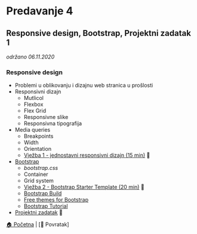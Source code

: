 # Predavanje 4
## Responsive design, Bootstrap, Projektni zadatak 1
_održano 06.11.2020_

### Responsive design
* Problemi u oblikovanju i dizajnu web stranica u prošlosti
* Responsivni dizajn
    * Mutlicol
    * Flexbox
    * Flex Grid
    * Responsivne slike
    * Responsivna tipografija
* Media queries
    * Breakpoints
    * Width
    * Orientation
    * [Vježba 1 - jednostavni responsivni dizajn (15 min)](./vjezba1/) 🧪
* [Bootstrap](https://getbootstrap.com/)
    * _bootstrap.css_
    * Container
    * Grid system
    * [Vježba 2 - Bootstrap Starter Template (20 min)](./vjezba2/) 🧪
    * [Bootstrap Build](https://bootstrap.build/)
    * [Free themes for Bootstrap](https://bootswatch.com/)
    * [Bootstrap Tutorial](https://www.w3schools.com/bootstrap4/default.asp)
* [Projektni zadatak](./projektnizadatak/) 🧭


[🏠 Početna](../.) | [📃 Povratak]